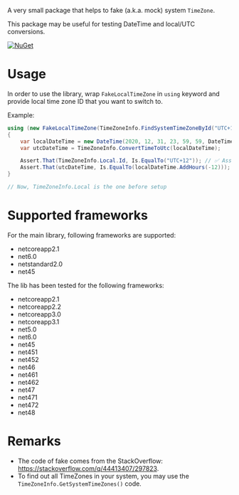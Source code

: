 A very small package that helps to fake (a.k.a. mock) system `TimeZone`.

This package may be useful for testing DateTime and local/UTC conversions.

[![NuGet](https://buildstats.info/nuget/FakeTimeZone)](https://www.nuget.org/packages/FakeTimeZone)

Usage
=

In order to use the library, wrap `FakeLocalTimeZone` in `using` keyword and provide local time zone ID that you want to switch to.

Example:

```csharp
using (new FakeLocalTimeZone(TimeZoneInfo.FindSystemTimeZoneById("UTC+12")))
{
    var localDateTime = new DateTime(2020, 12, 31, 23, 59, 59, DateTimeKind.Local);
    var utcDateTime = TimeZoneInfo.ConvertTimeToUtc(localDateTime);

    Assert.That(TimeZoneInfo.Local.Id, Is.EqualTo("UTC+12")); // ✅ Assertion passes
    Assert.That(utcDateTime, Is.EqualTo(localDateTime.AddHours(-12))); // ✅ Assertion passes
}

// Now, TimeZoneInfo.Local is the one before setup
```

Supported frameworks
=

For the main library, following frameworks are supported:

* netcoreapp2.1
* net6.0
* netstandard2.0
* net45

The lib has been tested for the following frameworks:

* netcoreapp2.1
* netcoreapp2.2
* netcoreapp3.0
* netcoreapp3.1
* net5.0
* net6.0
* net45
* net451
* net452
* net46
* net461
* net462
* net47
* net471
* net472
* net48

Remarks
=

* The code of fake comes from the StackOverflow: https://stackoverflow.com/q/44413407/297823.
* To find out all TimeZones in your system, you may use the `TimeZoneInfo.GetSystemTimeZones()` code.
